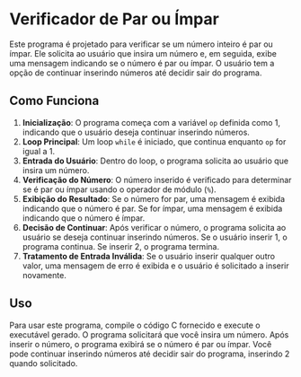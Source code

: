 # Verificador de Par ou Ímpar

Este programa é projetado para verificar se um número inteiro é par ou ímpar. Ele solicita ao usuário que insira um número e, em seguida, exibe uma mensagem indicando se o número é par ou ímpar. O usuário tem a opção de continuar inserindo números até decidir sair do programa.

## Como Funciona

1. **Inicialização**: O programa começa com a variável `op` definida como 1, indicando que o usuário deseja continuar inserindo números.
2. **Loop Principal**: Um loop `while` é iniciado, que continua enquanto `op` for igual a 1.
3. **Entrada do Usuário**: Dentro do loop, o programa solicita ao usuário que insira um número.
4. **Verificação do Número**: O número inserido é verificado para determinar se é par ou ímpar usando o operador de módulo (`%`).
5. **Exibição do Resultado**: Se o número for par, uma mensagem é exibida indicando que o número é par. Se for ímpar, uma mensagem é exibida indicando que o número é ímpar.
6. **Decisão de Continuar**: Após verificar o número, o programa solicita ao usuário se deseja continuar inserindo números. Se o usuário inserir 1, o programa continua. Se inserir 2, o programa termina.
7. **Tratamento de Entrada Inválida**: Se o usuário inserir qualquer outro valor, uma mensagem de erro é exibida e o usuário é solicitado a inserir novamente.

## Uso

Para usar este programa, compile o código C fornecido e execute o executável gerado. O programa solicitará que você insira um número. Após inserir o número, o programa exibirá se o número é par ou ímpar. Você pode continuar inserindo números até decidir sair do programa, inserindo 2 quando solicitado.




